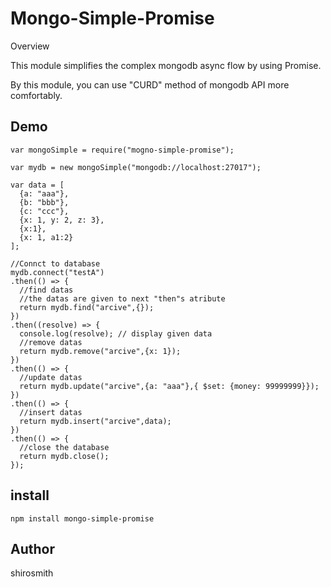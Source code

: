 Mongo-Simple-Promise
====

Overview

This module simplifies the complex mongodb async flow by using Promise.

By this module, you can use "CURD" method of mongodb API more comfortably.

## Demo

```
var mongoSimple = require("mogno-simple-promise");

var mydb = new mongoSimple("mongodb://localhost:27017");

var data = [
  {a: "aaa"},
  {b: "bbb"},
  {c: "ccc"},
  {x: 1, y: 2, z: 3},
  {x:1},
  {x: 1, a1:2}
];

//Connct to database
mydb.connect("testA")
.then(() => {
  //find datas
  //the datas are given to next "then"s atribute
  return mydb.find("arcive",{});
})
.then((resolve) => {
  console.log(resolve); // display given data
  //remove datas
  return mydb.remove("arcive",{x: 1});
})
.then(() => {
  //update datas
  return mydb.update("arcive",{a: "aaa"},{ $set: {money: 99999999}});
})
.then(() => {
  //insert datas
  return mydb.insert("arcive",data);
})
.then(() => {
  //close the database
  return mydb.close();
});
```

## install

`npm install mongo-simple-promise`

## Author

shirosmith
